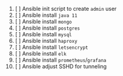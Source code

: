 1.  [ ] Ansible init script to create `admin` user
2.  [ ] Ansible install `java 11`
3.  [ ] Ansible install `mongo`
4.  [ ] Ansible install `postgres`
5.  [ ] Ansible install `mysql`
6.  [ ] Ansible install `haproxy`
7.  [ ] Ansible install `letsencrypt`
8.  [ ] Ansible install `elk`
9.  [ ] Ansible install `prometheus`/`grafana`
10. [ ] Ansible adjust SSHD for tunneling